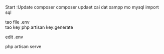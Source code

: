 Start 
:Update composer 
composer updaet
cai dat xampp mo mysql import sql

tao file .env  
tao key 
php artisan key:generate


edit .env

php artisan serve

